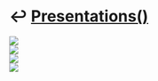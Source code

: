 # ↩️ [Presentations()](https://cpp-red-lion.github.io/presentations/list.html)

![](qqq.jpg)  
![](qqq.jpg)  
![](qqq.jpg)  
![](qqq.jpg)  
